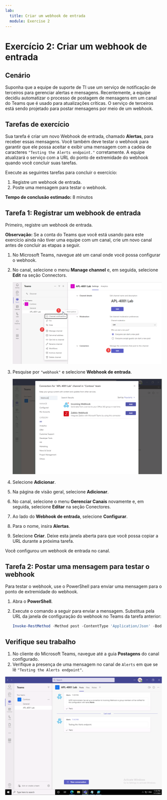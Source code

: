 ```yaml
---
lab:
  title: Criar um webhook de entrada
  module: Exercise 2
---
```


# Exercício 2: Criar um webhook de entrada

## Cenário

Suponha que a equipe de suporte de TI use um serviço de notificação de terceiros para gerenciar alertas e mensagens. Recentemente, a equipe decidiu automatizar o processo de postagem de mensagens em um canal do Teams que é usado para atualizações críticas.  O serviço de terceiros está sendo projetado para postar mensagens por meio de um webhook.  

## Tarefas de exercício

Sua tarefa é criar um novo Webhook de entrada, chamado **Alertas**, para receber essas mensagens.  Você também deve testar o webhook para garantir que ele possa aceitar e exibir uma mensagem com a cadeia de caracteres `"Testing the Alerts endpoint."` corretamente. A equipe atualizará o serviço com a URL do ponto de extremidade do webhook quando você concluir suas tarefas.

Execute as seguintes tarefas para concluir o exercício:

1. Registre um webhook de entrada.
2. Poste uma mensagem para testar o webhook.

**Tempo de conclusão estimado:** 8 minutos

## Tarefa 1: Registrar um webhook de entrada

Primeiro, registre um webhook de entrada.

**Observação:** Se a conta do Teams que você está usando para este exercício ainda não tiver uma equipe com um canal, crie um novo canal antes de concluir as etapas a seguir.

1. No Microsoft Teams, navegue até um canal onde você possa configurar o webhook.
2. No canal, selecione o menu **Manage channel** e, em seguida, selecione **Edit** na seção Connectors.  

   ![Captura de tela da edição do conector de chamada](../../media/invoke-connector-edit.png)
3. Pesquise por `"webhook"` e selecione **Webhook de entrada**.

   ![Captura de tela do webhook na barra de pesquisa.](../../media/add-incoming-webhook.png)

4. Selecione **Adicionar**.
5. Na página de visão geral, selecione **Adicionar**.
6. No canal, selecione o menu **Gerenciar Canais** novamente e, em seguida, selecione **Editar** na seção Conectores.
7. Ao lado do **Webhook de entrada**, selecione **Configurar**.
8. Para o nome, insira **Alertas**.
9. Selecione **Criar**.  Deixe esta janela aberta para que você possa copiar a URL durante a próxima tarefa.

Você configurou um webhook de entrada no canal.

## Tarefa 2: Postar uma mensagem para testar o webhook

Para testar o webhook, use o PowerShell para enviar uma mensagem para o ponto de extremidade do webhook.

1. Abra o **PowerShell**.
2. Execute o comando a seguir para enviar a mensagem.  Substitua <YOUR WEBHOOK URL> pela URL da janela de configuração do webhook no Teams da tarefa anterior:

     ```powershell
     Invoke-RestMethod -Method post -ContentType 'Application/Json' -Body '{"text":"Testing the Alerts endpoint."}' -Uri <YOUR WEBHOOK URL>
    ```

## Verifique seu trabalho

1. No cliente do Microsoft Teams, navegue até a guia **Postagens** do canal configurado.
2. Verifique a presença de uma mensagem no canal de `Alerts` em que se lê `"Testing the Alerts endpoint"`.

 ![Captura de tela da exibição Permissões Configuradas no Portal do Azure.](../../media/final-alert-message.png)
